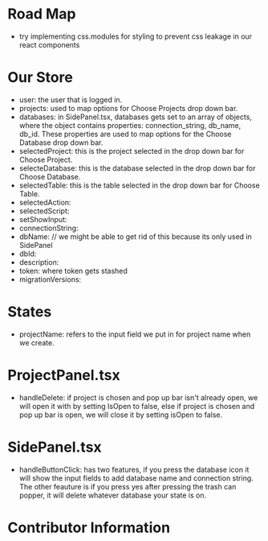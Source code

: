 # Road Map

- try implementing css.modules for styling to prevent css leakage in our react components

# Our Store

- user: the user that is logged in.
- projects: used to map options for Choose Projects drop down bar.
- databases: in SidePanel.tsx, databases gets set to an array of objects, where the object contains properties: connection_string, db_name, db_id. These properties are used to map options for the Choose Database drop down bar.
- selectedProject: this is the project selected in the drop down bar for Choose Project.
- selecteDatabase: this is the database selected in the drop down bar for Choose Database.
- selectedTable: this is the table selected in the drop down bar for Choose Table.
- selectedAction:
- selectedScript:
- setShowInput:
- connectionString:
- dbName: // we might be able to get rid of this because its only used in SidePanel
- dbId:
- description:
- token: where token gets stashed
- migrationVersions:

# States

- projectName: refers to the input field we put in for project name when we create.

# ProjectPanel.tsx

- handleDelete: if project is chosen and pop up bar isn't already open, we will open it with by setting IsOpen to false, else if project is chosen and pop up bar is open, we will close it by setting isOpen to false.

# SidePanel.tsx

- handleButtonClick: has two features, if you press the database icon it will show the input fields to add database name and connection string. The other feauture is if you press yes after pressing the trash can popper, it will delete whatever database your state is on.

# Contributor Information